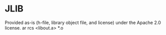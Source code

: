 # JLIB
Provided as-is (h-file, library object file, and license) under the Apache 2.0 license.
ar rcs <libout.a> *.o
